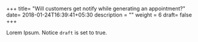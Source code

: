 +++
title= "Will customers get notify while generating an appointment?"
date= 2018-01-24T16:39:41+05:30
description = ""
weight = 6
draft= false
+++

Lorem Ipsum.
Notice `draft` is set to true.
